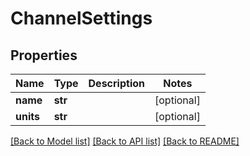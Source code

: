 # ChannelSettings

## Properties
Name | Type | Description | Notes
------------ | ------------- | ------------- | -------------
**name** | **str** |  | [optional] 
**units** | **str** |  | [optional] 

[[Back to Model list]](../README.md#documentation-for-models) [[Back to API list]](../README.md#documentation-for-api-endpoints) [[Back to README]](../README.md)


